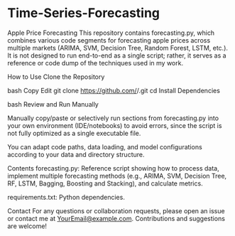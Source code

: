 # Time-Series-Forecasting
Apple Price Forecasting
This repository contains forecasting.py, which combines various code segments for forecasting apple prices across multiple markets (ARIMA, SVM, Decision Tree, Random Forest, LSTM, etc.). It is not designed to run end-to-end as a single script; rather, it serves as a reference or code dump of the techniques used in my work.

How to Use
Clone the Repository

bash
Copy
Edit
git clone https://github.com/<username>/<repository>.git
cd <repository>
Install Dependencies

bash
Review and Run Manually

Manually copy/paste or selectively run sections from forecasting.py into your own environment (IDE/notebooks) to avoid errors, since the script is not fully optimized as a single executable file.

You can adapt code paths, data loading, and model configurations according to your data and directory structure.

Contents
forecasting.py: Reference script showing how to process data, implement multiple forecasting methods (e.g., ARIMA, SVM, Decision Tree, RF, LSTM, Bagging, Boosting and Stacking), and calculate metrics.


requirements.txt: Python dependencies.

Contact
For any questions or collaboration requests, please open an issue or contact me at YourEmail@example.com. Contributions and suggestions are welcome!
